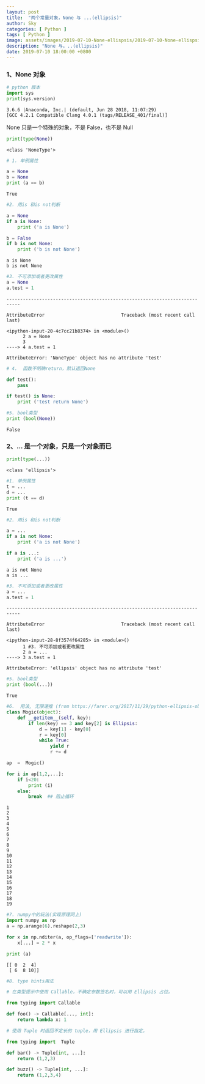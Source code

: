 ```yaml
---
layout: post
title:  "两个常量对象，None 与 ...(ellipsis)"
author: Sky
categories: [ Python ]
tags: [ Python ]
image: assets/images/2019-07-10-None-ellispsis/2019-07-10-None-ellispsis.jpg
description: "None 与。..(ellipsis)"
date: 2019-07-10 18:00:00 +0800
---
```


### 1、None 对象

```python
# python 版本
import sys
print(sys.version)

```

```
3.6.6 |Anaconda, Inc.| (default, Jun 28 2018, 11:07:29)
[GCC 4.2.1 Compatible Clang 4.0.1 (tags/RELEASE_401/final)]
```

None 只是一个特殊的对象，不是 False，也不是 Null

```python
print(type(None))
```

```
<class 'NoneType'>
```

```python
# 1. 单例属性

a = None
b = None
print (a == b)
```

```
True
```

```python
#2. 用is 和is not判断

a = None
if a is None:
    print ('a is None')

b = False
if b is not None:
    print ('b is not None')
```

```
a is None
b is not None
```

```python
#3. 不可添加或者更改属性
a = None
a.test = 1
```

```
---------------------------------------------------------------------------

AttributeError                            Traceback (most recent call last)

<ipython-input-20-4c7cc21b8374> in <module>()
      2 a = None
      3
----> 4 a.test = 1
```

```
AttributeError: 'NoneType' object has no attribute 'test'
```

```python
# 4.  函数不明确return，默认返回None

def test():
    pass

if test() is None:
    print ('test return None')
```

```python
#5. bool类型
print (bool(None))
```

```
False
```

### 2、... 是一个对象，只是一个对象而已

```python
print(type(...))
```

```
<class 'ellipsis'>
```

```python
#1. 单例属性
t = ...
d = ...
print (t == d)
```

```
True
```

```python
#2. 用is 和is not判断

a = ...
if a is not None:
    print ('a is not None')

if a is ...:
    print ('a is ...')
```

```
a is not None
a is ...
```

```python
#3. 不可添加或者更改属性
a = ...
a.test = 1

```

```
---------------------------------------------------------------------------

AttributeError                            Traceback (most recent call last)

<ipython-input-28-8f3574f64285> in <module>()
      1 #3. 不可添加或者更改属性
      2 a = ...
----> 3 a.test = 1

```

```
AttributeError: 'ellipsis' object has no attribute 'test'

```

```python
#5. bool类型
print (bool(...))

```

```
True

```

```python
#6.  用法, 无限递推 (from https://farer.org/2017/11/29/python-ellipsis-object/)
class Mogic(object):
    def __getitem__(self, key):
        if len(key) == 3 and key[2] is Ellipsis:
            d = key[1] - key[0]
            r = key[0]
            while True:
                yield r
                r += d

ap  =  Mogic()

for i in ap[1,2,...]:
    if i<20:
        print (i)
    else:
        break  ## 阻止循环

```

```
1
2
3
4
5
6
7
8
9
10
11
12
13
14
15
16
17
18
19
```

```python
#7. numpy中的玩法(实现原理同上)
import numpy as np
a = np.arange(6).reshape(2,3)

for x in np.nditer(a, op_flags=['readwrite']):
    x[...] = 2 * x

print (a)
```

```
[[ 0  2  4]
 [ 6  8 10]]
```

```python
#8. type hints用法

# 在类型提示中使用 Callable，不确定参数签名时，可以用 Ellipsis 占位。

from typing import Callable

def foo() -> Callable[..., int]:
    return lambda x: 1

# 使用 Tuple 时返回不定长的 tuple，用 Ellipsis 进行指定。

from typing import  Tuple

def bar() -> Tuple[int, ...]:
    return (1,2,3)

def buzz() -> Tuple[int, ...]:
    return (1,2,3,4)
```
